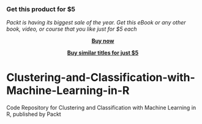 
### Get this product for $5

<i>Packt is having its biggest sale of the year. Get this eBook or any other book, video, or course that you like just for $5 each</i>


<b><p align='center'>[Buy now](https://packt.link/9781838984571)</p></b>


<b><p align='center'>[Buy similar titles for just $5](https://subscription.packtpub.com/search)</p></b>


# Clustering-and-Classification-with-Machine-Learning-in-R
Code Repository for Clustering and Classification with Machine Learning in R, published by Packt
